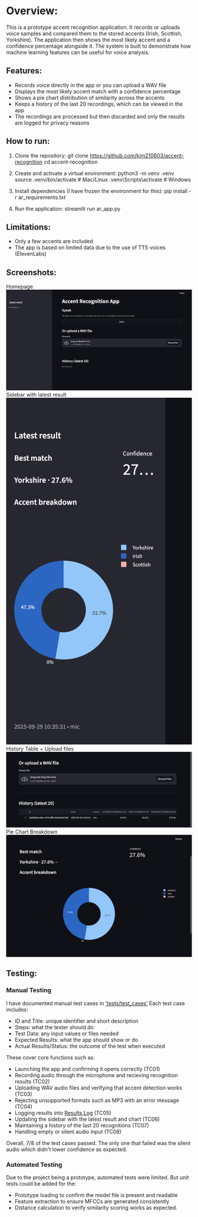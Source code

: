 # Overview:
This is a prototype accent recognition application. It records or uploads voice samples and compared them to the stored accents (Irish, Scottish, Yorkshire). The application then shows the most likely accent and a confidence percentage alongside it. The system is built to demonstrate how machine learning features can be useful for voice analysis.

## Features:
- Records voice directly in the app or you can upload a WAV file
- Displays the most likely accent match with a confidence percentage
- Shows a pie chart distribution of similarity across the accents
- Keeps a history of the last 20 recordings, which can be viewed in the app
- The recordings are processed but then discarded and only the results are logged for privacy reasons

## How to run:
1. Clone the repository:
git clone https://github.com/kim210603/accent-recognition
cd accent-recognition

2. Create and activate a virtual environment:
python3 -m venv .venv
source .venv/bin/activate   # Mac/Linux
.venv\Scripts\activate      # Windows

3. Install dependencies (I have frozen the environment for this):
pip install -r ar_requirements.txt

4. Run the application:
streamlit run ar_app.py

## Limitations:
- Only a few accents are included
- The app is based on limited data due to the use of TTS voices (ElevenLabs)

## Screenshots:
Homepage 
![App Home](screenshots/app_home.png)
Sidebar with latest result 
![Sidebar](screenshots/app_sidebar.png)
History Table + Upload files
![History](screenshots/app_history.png)
Pie Chart Breakdown 
![Breakdown](screenshots/app_breakdown.png)


## Testing:
### Manual Testing
I have documented manual test cases in ['tests/test_cases'](tests/test_cases.xlsx)
Each test case includes:
- ID and Title: unique identifier and short description 
- Steps: what the tester should do
- Test Data: any input values or files needed
- Expected Results: what the app should show or do
- Actual Results/Status: the outcome of the test when executed

These cover core functions such as:
- Launching the app and confirming it opens correctly (TC01)
- Recording audio through the microphone and recieving recognition results (TC02)
- Uploading WAV audio files and verifying that accent detection works (TC03)
- Rejecting unsupported formats such as MP3 with an error message (TC04)
- Logging results into [Results Log](results_log.csv) (TC05)
- Updating the sidebar with the latest result and chart (TC06)
- Maintaining a history of the last 20 recognitions (TC07)
- Handling empty or silent audio input (TC08)

Overall, 7/8 of the test cases passed. The only one that failed was the silent audio which didn't lower confidence as expected.

### Automated Testing
Due to the project being a prototype, automated tests were limited. But unit tests could be added for the: 
- Prototype loading to confirm the model file is present and readable
- Feature extraction to ensure MFCCs are generated consistently
- Distance calculation to verify similarity scoring works as expected.